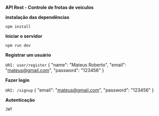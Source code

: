 **API Rest - Controle de frotas de veículos**

**instalação das dependências**

`npm install`

**Iniciar o servidor**

`npm run dev`

**Registrar um usuário**

`URI: user/register`
{
"name": "Mateus Roberto",
"email": "mateus@gmail.com",
"password": "123456"
}

**Fazer login**

`URI: /signup`
{
"email": "mateus@gmail.com",
"password": "123456"
}

**Autenticação**

`JWT`
